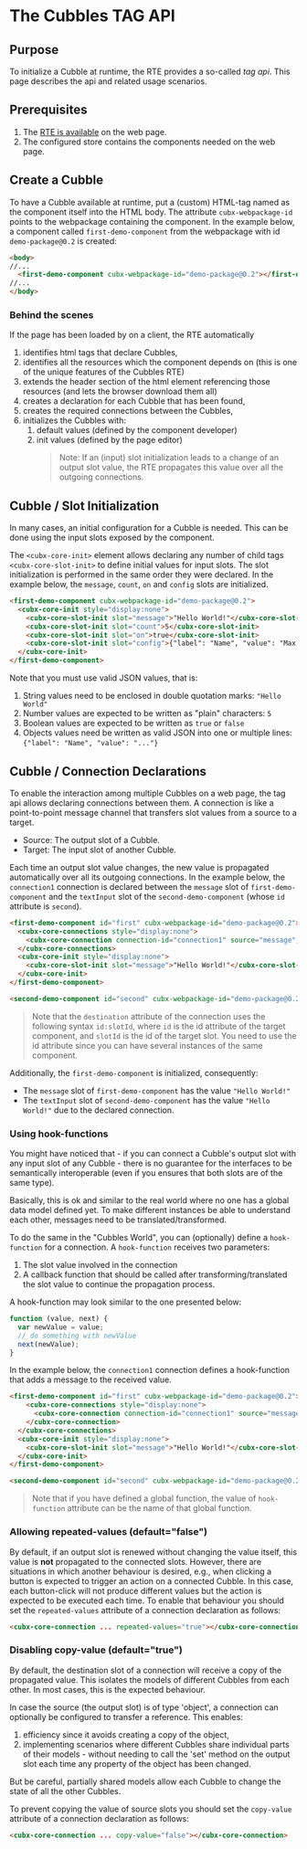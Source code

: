 # The Cubbles TAG API

## Purpose

To initialize a Cubble at runtime, the RTE provides a so-called _tag api_. This page describes the api and related usage scenarios.

## Prerequisites

1. The [RTE is available](../rte/rte-integration.md) on the web page.
2. The configured store contains the components needed on the web page.

## Create a Cubble

To have a Cubble available at runtime, put a (custom) HTML-tag named as the component itself into the HTML body. The attribute `cubx-webpackage-id` points to the webpackage containing the component. In the example below, a component called `first-demo-component` from the webpackage with id `demo-package@0.2` is created:

```html
<body>
//...
  <first-demo-component cubx-webpackage-id="demo-package@0.2"></first-demo-component>
//...
</body>
```

### Behind the scenes

If the page has been loaded by on a client, the RTE automatically

1. identifies html tags that declare Cubbles,
2. identifies all the resources which the component depends on (this is one of the unique features of the Cubbles RTE)
3. extends the header section of the html element referencing those resources (and lets the browser download them all)
4. creates a declaration for each Cubble that has been found,
5. creates the required connections between the Cubbles,
6. initializes the Cubbles with:
    1. default values (defined by the component developer)
    2. init values (defined by the page editor)
        > Note: If an (input) slot initialization leads to a change of an output slot value, the RTE propagates this value over all the outgoing connections.

## Cubble / Slot Initialization

In many cases, an initial configuration for a Cubble is needed. This can be done using the input slots exposed by the component.

The `<cubx-core-init>` element allows declaring any number of child tags `<cubx-core-slot-init>` to define initial values for input slots. The slot initialization is performed in the same order they were declared. In the example below, the `message`, `count`, `on` and `config` slots are initialized.

```html
<first-demo-component cubx-webpackage-id="demo-package@0.2">
  <cubx-core-init style="display:none">
    <cubx-core-slot-init slot="message">"Hello World!"</cubx-core-slot-init>
    <cubx-core-slot-init slot="count">5</cubx-core-slot-init>
    <cubx-core-slot-init slot="on">true</cubx-core-slot-init>
    <cubx-core-slot-init slot="config">{"label": "Name", "value": "Max Mustermann"</cubx-core-slot-init>
  </cubx-core-init>
</first-demo-component>
```

Note that you must use valid JSON values, that is:

1. String values need to be enclosed in double quotation marks: `"Hello World"`
2. Number values are expected to be written as "plain" characters: `5`
3. Boolean values are expected to be written as `true` or `false`
4. Objects values need be written as valid JSON into one or multiple lines: `{"label": "Name", "value": "..."}`

## Cubble / Connection Declarations

To enable the interaction among multiple Cubbles on a web page, the tag api allows declaring connections between them. A connection is like a point-to-point message channel that transfers slot values from a source to a target.

- Source: The output slot of a Cubble.
- Target: The input slot of another Cubble.

Each time an output slot value changes, the new value is propagated automatically over all its outgoing connections. In the example below, the `connection1` connection is declared between the `message` slot of `first-demo-component` and the `textInput` slot of the `second-demo-component` (whose `id` attribute is `second`).

```html
<first-demo-component id="first" cubx-webpackage-id="demo-package@0.2">
  <cubx-core-connections style="display:none">
    <cubx-core-connection connection-id="connection1" source="message", destination="second:textInput"></cubx-core-connection>
  </cubx-core-connections>
  <cubx-core-init style="display:none">
    <cubx-core-slot-init slot="message">"Hello World!"</cubx-core-slot-init>
  </cubx-core-init>
</first-demo-component>

<second-demo-component id="second" cubx-webpackage-id="demo-package@0.2"></second-demo-component>
```

> Note that the `destination` attribute of the connection uses the following syntax `id:slotId`, where `id` is the id attribute of the target component, and `slotId` is the id of the target slot. You need to use the id attribute since you can have several instances of the same component.

Additionally, the `first-demo-component` is initialized, consequently:

- The `message` slot of `first-demo-component` has the value `"Hello World!"`
- The `textInput` slot of `second-demo-component` has the value `"Hello World!"` due to the declared connection.

### Using hook-functions

You might have noticed that - if you can connect a Cubble's output slot with any input slot of any Cubble - there is no guarantee for the interfaces to be semantically interoperable (even if you ensures that both slots are of the same type).

Basically, this is ok and similar to the real world where no one has a global data model defined yet. To make different instances be able to understand each other, messages need to be translated/transformed.

To do the same in the "Cubbles World", you can (optionally) define a `hook-function` for a connection. A `hook-function` receives two parameters:

1. The slot value involved in the connection
2. A callback function that should be called after transforming/translated the slot value to continue the propagation process.

A hook-function may look similar to the one presented below:

```javascript
function (value, next) {
  var newValue = value;
  // do something with newValue
  next(newValue);
}
```

In the example below, the `connection1` connection defines a hook-function that adds a message to the received value.

```html
<first-demo-component id="first" cubx-webpackage-id="demo-package@0.2">
    <cubx-core-connections style="display:none">
      <cubx-core-connection connection-id="connection1" source="message", destination="second:textInput" hook-function="function(value,next){var newValue = value + ' - added by hook function'; next(newValue);}">
    </cubx-core-connection>
  </cubx-core-connections>
  <cubx-core-init style="display:none">
    <cubx-core-slot-init slot="message">"Hello World!"</cubx-core-slot-init>
  </cubx-core-init>
</first-demo-component>

<second-demo-component id="second" cubx-webpackage-id="demo-package@0.2"></second-demo-component>
```

> Note that if you have defined a global function, the value of `hook-function` attribute can be the name of that global function.

### Allowing repeated-values (default="false")

By default, if an output slot is renewed without changing the value itself, this value is **not** propagated to the connected slots. However, there are situations in which another behaviour is desired, e.g., when clicking a button is expected to trigger an action on a connected Cubble. In this case, each button-click will not produce different values but the action is expected to be executed each time. To enable that behaviour you should set the `repeated-values` attribute of a connection declaration as follows:

```html
<cubx-core-connection ... repeated-values="true"></cubx-core-connection>
```

### Disabling copy-value (default="true")

By default, the destination slot of a connection will receive a copy of the propagated value. This isolates the models of different Cubbles from each other. In most cases, this is the expected behaviour.

In case the source (the output slot) is of type 'object', a connection can optionally be configured to transfer a reference. This enables:

1. efficiency since it avoids creating a copy of the object,
2. implementing scenarios where different Cubbles share individual parts of their models - without needing to call the 'set' method on the output slot each time any property of the object has been changed.

But be careful, partially shared models allow each Cubble to change the state of all the other Cubbles.

To prevent copying the value of source slots you should set the `copy-value` attribute of a connection declaration as follows:

```html
<cubx-core-connection ... copy-value="false"></cubx-core-connection>
```